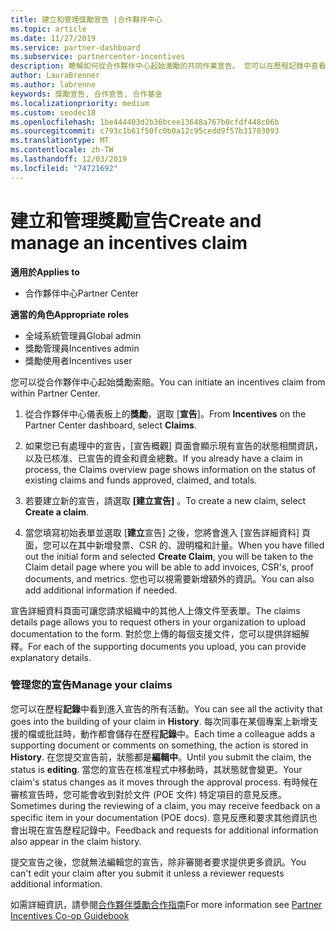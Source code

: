 ```yaml
---
title: 建立和管理獎勵宣告 |合作夥伴中心
ms.topic: article
ms.date: 11/27/2019
ms.service: partner-dashboard
ms.subservice: partnercenter-incentives
description: 瞭解如何從合作夥伴中心起始激勵的共同作業宣告。 您可以在歷程記錄中查看在建置宣告過程中加入的所有活動。
author: LauraBrenner
ms.author: labrenne
keywords: 獎勵宣告, 合作宣告, 合作基金
ms.localizationpriority: medium
ms.custom: seodec18
ms.openlocfilehash: 1be444403d2b36bcee13648a767b0cfdf448c06b
ms.sourcegitcommit: c793c1b61f50fc0b0a12c95cedd9f57b31703093
ms.translationtype: MT
ms.contentlocale: zh-TW
ms.lasthandoff: 12/03/2019
ms.locfileid: "74721692"
---
```

# <a name="create-and-manage-an-incentives-claim"></a><span data-ttu-id="f0108-105">建立和管理獎勵宣告</span><span class="sxs-lookup"><span data-stu-id="f0108-105">Create and manage an incentives claim</span></span>

<span data-ttu-id="f0108-106">**適用於**</span><span class="sxs-lookup"><span data-stu-id="f0108-106">**Applies to**</span></span>
- <span data-ttu-id="f0108-107">合作夥伴中心</span><span class="sxs-lookup"><span data-stu-id="f0108-107">Partner Center</span></span>

<span data-ttu-id="f0108-108">**適當的角色**</span><span class="sxs-lookup"><span data-stu-id="f0108-108">**Appropriate roles**</span></span>

- <span data-ttu-id="f0108-109">全域系統管理員</span><span class="sxs-lookup"><span data-stu-id="f0108-109">Global admin</span></span>
- <span data-ttu-id="f0108-110">獎勵管理員</span><span class="sxs-lookup"><span data-stu-id="f0108-110">Incentives admin</span></span>
- <span data-ttu-id="f0108-111">獎勵使用者</span><span class="sxs-lookup"><span data-stu-id="f0108-111">Incentives user</span></span>

<span data-ttu-id="f0108-112">您可以從合作夥伴中心起始獎勵索賠。</span><span class="sxs-lookup"><span data-stu-id="f0108-112">You can initiate an incentives claim from within Partner Center.</span></span> 

1. <span data-ttu-id="f0108-113">從合作夥伴中心儀表板上的**獎勵**，選取 [**宣告**]。</span><span class="sxs-lookup"><span data-stu-id="f0108-113">From **Incentives** on the Partner Center dashboard, select **Claims**.</span></span>

2.  <span data-ttu-id="f0108-114">如果您已有處理中的宣告，\[宣告概觀\] 頁面會顯示現有宣告的狀態相關資訊，以及已核准、已宣告的資金和資金總數。</span><span class="sxs-lookup"><span data-stu-id="f0108-114">If you already have a claim in process, the Claims overview page shows information on the status of existing claims and funds approved, claimed, and totals.</span></span>

3.  <span data-ttu-id="f0108-115">若要建立新的宣告，請選取 **\[建立宣告\]** 。</span><span class="sxs-lookup"><span data-stu-id="f0108-115">To create a new claim, select **Create a claim**.</span></span>

4.  <span data-ttu-id="f0108-116">當您填寫初始表單並選取 [**建立**宣告] 之後，您將會進入 [宣告詳細資料] 頁面，您可以在其中新增發票、CSR 的、證明檔和計量。</span><span class="sxs-lookup"><span data-stu-id="f0108-116">When you have filled out the initial form and selected **Create Claim**, you will be taken to the Claim detail page where you will be able to add invoices, CSR's, proof documents, and metrics.</span></span> <span data-ttu-id="f0108-117">您也可以視需要新增額外的資訊。</span><span class="sxs-lookup"><span data-stu-id="f0108-117">You can also add additional information if needed.</span></span>

<span data-ttu-id="f0108-118">宣告詳細資料頁面可讓您請求組織中的其他人上傳文件至表單。</span><span class="sxs-lookup"><span data-stu-id="f0108-118">The claims details page allows you to request others in your organization to upload documentation to the form.</span></span> <span data-ttu-id="f0108-119">對於您上傳的每個支援文件，您可以提供詳細解釋。</span><span class="sxs-lookup"><span data-stu-id="f0108-119">For each of the supporting documents you upload, you can provide explanatory details.</span></span> 

### <a name="manage-your-claims"></a><span data-ttu-id="f0108-120">管理您的宣告</span><span class="sxs-lookup"><span data-stu-id="f0108-120">Manage your claims</span></span>

<span data-ttu-id="f0108-121">您可以在歷程**記錄**中看到進入宣告的所有活動。</span><span class="sxs-lookup"><span data-stu-id="f0108-121">You can see all the activity that goes into the building of your claim in **History**.</span></span> <span data-ttu-id="f0108-122">每次同事在某個專案上新增支援的檔或批註時，動作都會儲存在歷程**記錄**中。</span><span class="sxs-lookup"><span data-stu-id="f0108-122">Each time a colleague adds a supporting document or comments on something, the action is stored in **History**.</span></span> <span data-ttu-id="f0108-123">在您提交宣告前，狀態都是**編輯中**。</span><span class="sxs-lookup"><span data-stu-id="f0108-123">Until you submit the claim, the status is **editing**.</span></span> <span data-ttu-id="f0108-124">當您的宣告在核准程式中移動時，其狀態就會變更。</span><span class="sxs-lookup"><span data-stu-id="f0108-124">Your claim's status changes as it moves through the approval process.</span></span> <span data-ttu-id="f0108-125">有時候在審核宣告時，您可能會收到對於文件 (POE 文件) 特定項目的意見反應。</span><span class="sxs-lookup"><span data-stu-id="f0108-125">Sometimes during the reviewing of a claim, you may receive feedback on a specific item in your documentation (POE docs).</span></span> <span data-ttu-id="f0108-126">意見反應和要求其他資訊也會出現在宣告歷程記錄中。</span><span class="sxs-lookup"><span data-stu-id="f0108-126">Feedback and requests for additional information also appear in the claim history.</span></span> 

<span data-ttu-id="f0108-127">提交宣告之後，您就無法編輯您的宣告，除非審閱者要求提供更多資訊。</span><span class="sxs-lookup"><span data-stu-id="f0108-127">You can't edit your claim after you submit it unless a reviewer requests additional information.</span></span>

<span data-ttu-id="f0108-128">如需詳細資訊，請參閱[合作夥伴獎勵合作指南](https://assets.microsoft.com/coop-guidebook.pdf)</span><span class="sxs-lookup"><span data-stu-id="f0108-128">For more information see [Partner Incentives Co-op Guidebook](https://assets.microsoft.com/coop-guidebook.pdf)</span></span>
